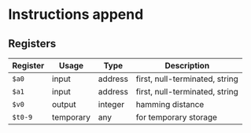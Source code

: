 # Instructions append

## Registers

| Register | Usage     | Type    | Description                    |
| -------- | --------- | ------- | ------------------------------ |
| `$a0`    | input     | address | first, null-terminated, string |
| `$a1`    | input     | address | first, null-terminated, string |
| `$v0`    | output    | integer | hamming distance               |
| `$t0-9`  | temporary | any     | for temporary storage          |
